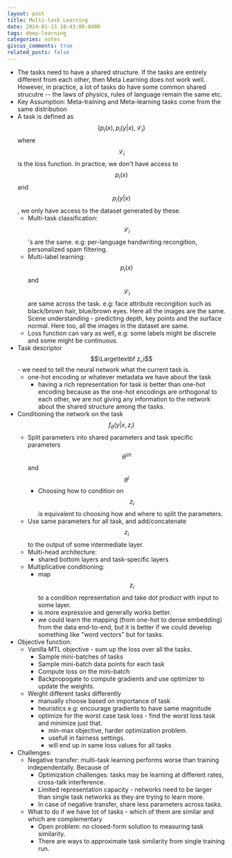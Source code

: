```yaml
---
layout: post
title: Multi-task Learning
date: 2024-01-13 18:43:00-0400
tags: deep-learning
categories: notes
giscus_comments: true
related_posts: false
---
```


- The tasks need to have a shared structure. If the tasks are entirely different from each other, then Meta Learning does not work well. However, in practice, a lot of tasks do have some common shared strucutre -- the laws of physics, rules of language remain the same etc. 
- Key Assumption: Meta-training and Meta-learning tasks come from the same distribution
- A task is defined as $$\{p_i(x), p_i(y|x), \mathcal{L}_i\}$$ where $$\mathcal{L}_i$$ is the loss function. In practice, we don't have access to $$p_i(x)$$ and $$p_i(y|x)$$, we only have access to the dataset generated by these. 
	- Multi-task classification: $$\mathcal{L}_i$$'s are the same. e.g: per-language handwriting recongition, personalized spam filtering. 
	- Multi-label learning: $$p_i(x)$$ and $$\mathcal{L}_i$$ are same across the task. e.g: face attribute recongition such as black/brown hair, blue/brown eyes. Here all the images are the same. Scene understanding - predicting depth, key points and the surface normal. Here too, all the images in the dataset are same.   
	- Loss function can vary as well, e.g: some labels might be discrete and some might be continuous.
- Task descriptor $$\Large\textbf z_i$$ - we need to tell the neural network what the current task is. 
	- one-hot encoding or whatever metadata we have about the task
		- having a rich representation for task is better than one-hot encoding because as the one-hot encodings are orthogonal to each other, we are not giving any information to the network about the shared structure among the tasks.
- Conditioning the network on the task $$f_\theta(y | x, z_i)$$
	- Split parameters into shared parameters and task specific parameters $$\theta^{sh}$$ and $$\theta^i$$ 
		- Choosing how to condition on $$z_i$$ is equivalent to choosing how and where to split the parameters.
	- Use same parameters for all task, and add/concatenate $$z_i$$ to the output of some intermediate layer. 
	- Multi-head architecture:
		- shared bottom layers and task-specific layers
	- Multiplicative conditioning: 
		- map $$z_i$$ to a condition representation and take dot product with input to some layer. 
		- is more expressive and generally works better. 
		- we could learn the mapping (from one-hot to dense embedding) from the data end-to-end, but it is better if we could develop something like "word vectors" but for tasks. 
- Objective function:
	- Vanilla MTL objective - sum up the loss over all the tasks.
		- Sample mini-batches of tasks
		- Sample mini-batch data points for each task 
		- Compute loss on the mini-batch 
		- Backpropogate to compute gradients and use optimizer to update the weights. 
	- Weight different tasks differently
		- manually choose based on importance of task
		- heuristics e.g: encourage gradients to have same magnitude
		- optimize for the worst case task loss - find the worst loss task and minimize just that. 
			- min-max objective, harder optimization problem. 
			- usefull in fairness settings. 
			- will end up in same loss values for all tasks
- Challenges:
	- Negative transfer: multi-task learning performs worse than training independentally. Because of
		- Optimization challenges: tasks may be learning at different rates, cross-talk interference. 
		- Limited representation capacity - networks need to be larger than single task networks as they are trying to learn more.  
		- In case of negative transfer, share less parameters across tasks. 
	- What to do if we have lot of tasks - which of them are similar and which are complementary
		- Open problem: no closed-form solution to measuring task similarity. 
		- There are ways to approximate task similarity from single training run.